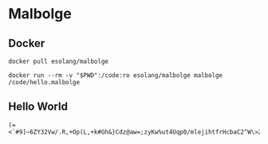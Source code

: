 # Malbolge

## Docker
```
docker pull esolang/malbolge

docker run --rm -v "$PWD":/code:ro esolang/malbolge malbolge /code/hello.malbolge
```

## Hello World
```
(=<`#9]~6ZY32Vw/.R,+Op(L,+k#Gh&}Cdz@aw=;zyKw%ut4Uqp0/mlejihtfrHcbaC2^W\>Z,XW)UTSL53\HGFjW
```